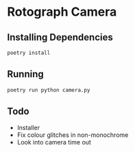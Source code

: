 # Rotograph Camera


## Installing Dependencies

```sh
poetry install
```

## Running

```sh
poetry run python camera.py
```

## Todo

- Installer
- Fix colour glitches in non-monochrome
- Look into camera time out
